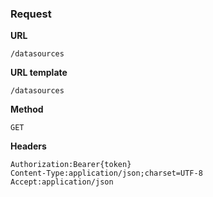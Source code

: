### Request

**URL**

`/datasources`

**URL template**

`/datasources`

**Method**

`GET`

**Headers**

`Authorization:Bearer{token}`  
`Content-Type:application/json;charset=UTF-8`  
`Accept:application/json`  
